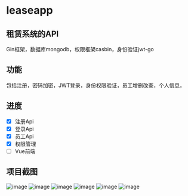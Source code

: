 # leaseapp

## 租赁系统的API
Gin框架，数据库mongodb，权限框架casbin，身份验证jwt-go
## 功能
包括注册，密码加密，JWT登录，身份权限验证，员工增删改查，个人信息，
## 进度
- [x] 注册Api
- [x] 登录Api
- [x] 员工Api
- [x] 权限管理
- [ ] Vue前端
## 项目截图
![image](https://github.com/MartiniGo/leaseapp/blob/master/screenshot/01.png)
![image](https://github.com/MartiniGo/leaseapp/blob/master/screenshot/03.png)
![image](https://github.com/MartiniGo/leaseapp/blob/master/screenshot/04.png)
![image](https://github.com/MartiniGo/leaseapp/blob/master/screenshot/05.png)
![image](https://github.com/MartiniGo/leaseapp/blob/master/screenshot/06.png)
![image](https://github.com/MartiniGo/leaseapp/blob/master/screenshot/07.png)
